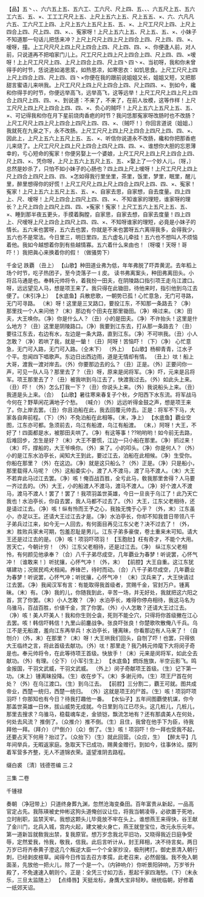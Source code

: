 <!-- { "loadSidebar": true } -->
【品】五丶、、六六五上五、五六工、工六尺、尺上四、五、、、六五尺上五、五六工六五、五、×、工工工尺尺上五、上尺上五六上五、尺上五五、×、六、六凡凡六五、工六尺工上四、上尺上五六上五尺上五、五、×、上尺工尺尺上四、上尺上四合上四、尺上四、四、×、、寃家呀！上尺上五六上五、尺上五、五、×、小妹子不知道那一句话儿把恁来冲？上尺上尺尺上四上尺上四合上四、尺上四、四、×、嗳呀，撞。上工尺尺尺上四上尺上四合上四、尺上四、四、×、你便逢人前，对人前，只说道再不把咱家门儿上。尺工尺尺上四上尺上四合上四、尺上四、四、×嗳呀！上上尺工尺尺上四、上尺上四合上四、尺上四丶四丶×、当初呀，我和你未曾得手的时节，恁说道如渴思浆，如热思凉，如寒思衣：如饥思食。上尺工尺尺上四上尺上四合上四、尺上四、四丶×你便在我的跟前说姐姐又长，姐姐又短，又把那甜言蜜语儿来哄我。上尺工尺尺上四上尺上四合上四、尺上四四、×、到如今，纔和你得手的时节，你便远举高飞，远举高飞，这等远举！上尺工尺尺上四上尺上四合上四尺上四、四、×、到说道：不来了，不来了，在前人妆模，这等作样！上尺工尺尺上四上尺上四合上四、四、×、负心的贼吓！上尺上五六上五尺上五、五、×、可记得我和你在月下星前烧肉香疤的时节？我问恁那寃家呀改肠时也不改肠？上尺工尺尺上四上尺上四合上四尺上四、四、×、〔贼吓！〕你回言道说〔姐姐，〕我就死在九泉之下，永不改肠。上尺工尺尺上四上尺上四合上四尺上四、四、×、因此上，上尺上五六上五尺上五、五、×、听信你说道永不改肠，纔和你把那香疤儿来烧了。上尺工尺尺上四上尺上四合上四尺上四、四、×、谁想你大胆的忘恩薄幸的，亏心短命的寃家！你便另娶上一个婆娘，上尺工尺尺上四上尺上四合上四、尺上四、×、凭你呀，上尺上五六上五尺上五、五、×娶上了一个妙人儿，〔呀，〕总然是妙杀了，只怕不如小妹子的心肠也？四上四上尺上嗳呀！上尺工尺尺上四上尺上四合上四尺上四、四、×怎如得我行里坐里，茶里，饭里，梦里，眠里，醒儿里，醉里想得你的好慌！上尺工尺尺上四上尺上四合上四尺上四、四、×、寃家！寃家！上尺上五六上五尺上五、五、×、自家去思，自家想，自去度量。四上四上、尺、嗳呀！上尺上四合上四尺上四、四、×、不知谁家的理短，谁家呀的理长？上尺上四合上四尺上四、四、×寃家！寃家！上尺工五六上五尺上五、五、×、睡到那半夜五更头，手摸着胸膛，自家思，自家去想，自家去度量！四上四上、尺嗳呀上尺上四合上四尺上四、四、×、不知呀谁家的理短，必竟是小妹子的情长。五六来也罢呀，五六去也罢，你就是不来也罢呀五六离得我多，会得我少，五六也不是常法。今日里三，明日里四，五六虚名儿牵挂！五六也不想叫人不烦恼着他。我如今越想着你到有些越情寡。五六着什么来由也！〔呀嗄！天呀！哥吓！〕我把眞心来换着你的假！（做骚势下）
 
千金记
跌覇
（丑上）
【山歌】种田道业弗为低，年年弗脱了吓弄黄泥。去年稻上场个时节，吃子热团子，至今烫落子一丬皮。
读书弗离案头，种田弗离田头。小将吕马通是也。奉韩元帅将令，着我扮一田夫，在阴陵路口指引项王走乌江渡口。呀，远远望见人马，想是项王来了。我只得在此锄田，待他来时，指引他到乌江去便了。（末引净上）
【水底鱼】兵散悲歌，一朝势已孤！心忙意急，无门可寻路，无门可寻路。
（末）呀！这里是三叉路口，要投江东，不知那一条路去？（净）那里找一个人来问他？（末）那边有个田夫在那里锄田。（净）唤过来。（末）田夫，大王唤你。（净）你是什么人？（丑）小的是田夫。（净）不许抬头！这里是什么地方？（丑）这里是阴陵路口。（净）我要到江东去，打从那一条路去？（丑）要往江东去，右边有水，左边是一条大路，直到江东。（净）不可哄我。（丑）小人怎敢？（净）若哄了我，就是一鎗！（丑）阿呀！苦恼吓！（下）（净）
心忙意急，无门可入路，无门可入路。（仝末下）
（外上）
【山歌】杨柳青青，江水子个平。忽闻四下唱歌声。东边日出西边雨，道是无情却有情。
（丑上）呔！船上大哥，渡我一渡对岸去。（外）你要那边去的么？（丑）正是。（外）正要问你一声，可见一队人马？那里去了？（丑）呀，原来是闵将军。（净）吓，元来是吕将军。项王那里去了？（丑）被我哄到乌江去了，快渡我过去。（外）如此头上来。（丑）吓！（外）怎么打我一下？（丑）你说头上来。（外）我说船头上来。（丑）我道是头上来。（合）
【山歌】暑往寒来春复子个秋，夕阳西下水东流。将军战马今何在？野草闲花满地子个愁。
（喊介）（外）远远听得金鼓之声，想是项王来了。你上岸去罢。（丑）你且泊船在此，我去回覆元帅去。正是：将军不下马，大家各自奔前程。（下）（外）不免泊船在此相等。（末，净上）
【水底鱼】覇业空图，江东亦可都。急须前去，乌江有船渡，乌江有船渡。
（末，）阿呀！大王，不好了！四面都是水，被那田夫哄了。（净）有这等事！??哟哟哟！如今前无去路，后难回步，怎生是好？（末）大王不要慌，江边一只小船在那里。（净）抓过来！（末）吓，撑船的，大王爷唤你。（外）来了。小的叩头。（净）你是何人？（外）小的是江东水泊亭长，闻知大王到此，要过江去，泊船在此相候。（净）生受你。你船在那里？（外）在这边。（净）就是这只船么？（外）正是。（净）只是船小，那里载得人马呢？（外）这船委实小，渡了人不渡马，渡了马不渡人。（末）大王不若弃此马过江去罢。（净）咳！俺百战百胜，全亏此马，敎我那里舍得？人马要一齐过去的。（外）大王，小的船渡人不渡马，渡马不渡人。（净）好个渡人不渡马，渡马不渡人！罢了！罢了！我项羽盖世英雄，今日一旦丧于乌江了！此乃天亡我也！水泊亭长，你自去罢，我人马都不过去了。（外）大王，江东父老相待，还是请过江去。（净）咳！纵有怜而王予之心，我独无愧于心乎？（外，末）江东虽小，亦足以王。还请大王过江去才是。（净）水泊亭长，你却不知我昔日带领八千子弟兵过江来，如今无一人回去，有何面目再见江东父老？决不过去了！（外，末）胜败兵家未可期，包羞忍耻是男儿。江东子弟多豪俊，卷土重来未可知。请大王还是过江去的是。（净）咳！项羽吓项羽！
【玉胞肚】枉有奇才，不能个大用。苦天亡，今朝计穷！
（外）江东父老相待，还是过江去。（净）
纵江东父老相怜，有何颜见他承奉？（合）八千子弟尽成空，几年覇业为春梦！听说罢，心怀气冲！〔谁敢来！〕听扰攘，心怀气冲！（外，末）
【前腔】大王自重。这江东犹堪建功；况居民鸡犬相闻。养锋芒，待时而动。（合）八千子弟尽成空，几年覇业为春梦！听说罢，心怀气冲；听扰攘，心怀气冲！
（末）汉兵来了，大王快请过江去罢。（净）我闻汉军有言：有能取得我首级者，赏赐千金，官封万户。锺离昧。（末）有。（净）我的儿，你随我到此，辛苦一场，并无好处，我就把这六阳之首，赏了你罢。（末）小人怎敢？（净）水泊亭长，难得你停舟相待，我这马名为乌骓马，百战百胜，价値千金，赏了你罢。（外）小人怎敢？还请大王过江去。（净）咳！美人吓美人！我和你生则仝衾，死则不能仝穴，只得将你首级撇在江心去罢。咳！韩信吓韩信！九里山前鏖战争。张良吓张良！你楚歌吹散俺八千兵。乌江不是无船渡，羞向江东再举兵！水泊亭长，锺离昧，你看那边有人马来了！（自刎介）（外，末）在那里？（末）呀！大王哄我们回头，自刎了吓！也罢，只得依大王临终之言，将此首级去献功。（外）呔！那里走？我乃韩元帅麾下大将闵子奇是也。奉元帅将令，在此等待项王首级。快放手！（末）元来是闵将军，如此仝去献功。（外）有理。（仝下）（小军引生上）
【水底鱼】熌烁旌旗，半空云影飞。鸣金报国，干羽文武威，干羽文武威。
（外上）闵子奇献项王首级。（生）记下第一功。（末上）锺离昧投降。（生）收在步下。（末）多谢元帅。（生）项王尸首在何处？（外）在乌江渡口。（生）到乌江去。
【前腔】三分割二，覇王可就。图共成帝业，西楚一统归，西楚一统归。
（外）这就是项王的尸首。（生）咳！项羽吓项羽吓！你那知也有今日？待我打趣他一番。
【水仙子】五年间图覇使机谋，你今那盖世英雄一日休，拔山威势无成就。今日里到乌江已尽头。这几桩儿，几桩儿，那里去搜求？乌骓马，稳载魂车走，金锁铠，飘流怎地有？还有那虞美人在何处，何处去风流？
推倒了。（众推介）推不倒。（生）且住，我曾在他手下为臣，待我拜他一拜。（拜介）（尸倒介）（众）倒了。（生）咳！项羽吓！你一拜也受我不起，还要占天下何用？抬过了。（众抬下）（生）就此回营。（众应，生）
【醉太平】几年间举兵，无暇返家庭。急取天下已成功，赐黄金赠行。到如今，往事休论。摆列着军营多齐整，无人不道锦衣荣。遥望淮阴去路程。

缀白裘 〔清〕钱德苍编 三.2
 
 
三集 
二卷
 
千锺禄 
 
奏朝
（净冠带上）只道终身葬九渊，忽然沧海变桑田。百年富贵从新起，一品高官定占先。我陈瑛被史仲彬这狗头道俺创议让位，将我当朝凌辱，必欲置于死地，立时削职，监禁天牢。我想这颗头儿毕竟放不牢在头上。谁想燕王来得快，谷王献了金川门，北兵入城，宫内火起，建文被火身亡，燕王就登宝位，改元永乐元年。第一道新旨就敎我出禁，复我原官。想万岁念我北平旧功，又晓得我近日庭争受辱，定然爱我，怜我，敬我，信我。此后言听计从，封王拜相，决不待言矣。两日万岁已将齐泰黄子澄这几个叛逆大臣一个个全家抄没，极刑拷打。御史景清入朝行刺，已经剥皮楦草。闻得今日传旨去召方孝孺，此老召来，必然倔强。我不免入朝面圣，先放他一把火儿，除了一个是一个。（内钟响介）你听景阳钟响，万岁爷升殿了，不免速速入朝则个。正是：全凭三寸如刀舌，惹起千家四海愁。（下）（末永乐，三旦太监随上）
【点绛唇】天挺龙标，身膺大宝非轻眇。继统临朝，好修着一纸郊天诏。
